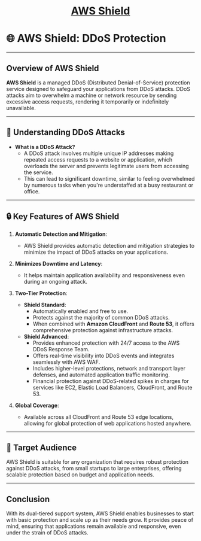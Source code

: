 <div style="text-align: center;">
    <h1><u>AWS Shield</u></h1>
</div>

# 🌐 AWS Shield: DDoS Protection

---

## Overview of AWS Shield

**AWS Shield** is a managed DDoS (Distributed Denial-of-Service) protection service designed to safeguard your applications from DDoS attacks. DDoS attacks aim to overwhelm a machine or network resource by sending excessive access requests, rendering it temporarily or indefinitely unavailable.

---

## 🚨 Understanding DDoS Attacks

- **What is a DDoS Attack?**
  - A DDoS attack involves multiple unique IP addresses making repeated access requests to a website or application, which overloads the server and prevents legitimate users from accessing the service.
  - This can lead to significant downtime, similar to feeling overwhelmed by numerous tasks when you're understaffed at a busy restaurant or office.

---

## 🔒 Key Features of AWS Shield

1. **Automatic Detection and Mitigation**:

   - AWS Shield provides automatic detection and mitigation strategies to minimize the impact of DDoS attacks on your applications.

2. **Minimizes Downtime and Latency**:

   - It helps maintain application availability and responsiveness even during an ongoing attack.

3. **Two-Tier Protection**:

   - **Shield Standard**:
     - Automatically enabled and free to use.
     - Protects against the majority of common DDoS attacks.
     - When combined with **Amazon CloudFront** and **Route 53**, it offers comprehensive protection against infrastructure attacks.
   - **Shield Advanced**:
     - Provides enhanced protection with 24/7 access to the AWS DDoS Response Team.
     - Offers real-time visibility into DDoS events and integrates seamlessly with AWS WAF.
     - Includes higher-level protections, network and transport layer defenses, and automated application traffic monitoring.
     - Financial protection against DDoS-related spikes in charges for services like EC2, Elastic Load Balancers, CloudFront, and Route 53.

4. **Global Coverage**:
   - Available across all CloudFront and Route 53 edge locations, allowing for global protection of web applications hosted anywhere.

---

## 🎯 Target Audience

AWS Shield is suitable for any organization that requires robust protection against DDoS attacks, from small startups to large enterprises, offering scalable protection based on budget and application needs.

---

## Conclusion

With its dual-tiered support system, AWS Shield enables businesses to start with basic protection and scale up as their needs grow. It provides peace of mind, ensuring that applications remain available and responsive, even under the strain of DDoS attacks.
